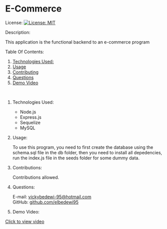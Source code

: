 # E-Commerce


License: [![License: MIT](https://img.shields.io/badge/License-MIT-yellow.svg)](https://opensource.org/licenses/MIT)

Description:
    
This application is the functional backend to an e-commerce program

Table Of Contents:
1.  <a href= "#tech">Technologies Used:</a>
2. <a href= "#use">Usage</a>
3. <a href= "#contr">Contributing</a>
4. <a href= "#questions">Questions</a>
5. <a href= "#video">Demo Video</a>
<br>

1.  <p id="tech">Technologies Used:</p>

    <ul>
    <li>Node.js</li>
    <li>Express.js</li>
    <li>Sequelize</li>
    <li>MySQL</li>

    </ul>

2. <p id="use">Usage:</p>

    To use this program, you need to first create the database using the schema.sql file in the db folder, then you need to install all depedencies, run the index.js file in the seeds folder for some dummy data.

3. <p id="contr">Contributions:</p>

    Contributions allowed.


4. <p id="questions">Questions: </p>
    E-mail: <a href="mailto:vickybedewi-95@hotmail.com">vickybedewi-95@hotmail.com</a> <br>
    GitHub: <a href="https://github.com/elbedewi95"> github.com/elbedewi95 </a>


5. <p id= "video"> Demo Video:</p>

<a href="https://drive.google.com/file/d/16nVDLvZleS1e53HQyMG-IJWn5X67hib3/view" target="_blank">Click to view video</a>

